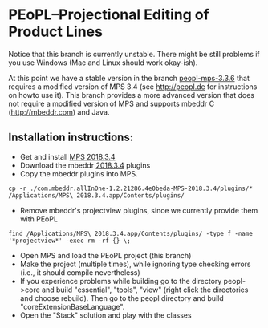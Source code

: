 PEoPL–Projectional Editing of Product Lines
==

Notice that this branch is currently unstable. There might be still problems if you use Windows (Mac and Linux should work okay-ish).

At this point we have a stable version in the branch [peopl-mps-3.3.6](https://github.com/benbehringer/peopl/tree/peopl-mps-3.3.6) that requires a modified version of MPS 3.4 (see http://peopl.de for instructions on howto use it). This branch provides a more advanced version that does not require a modified version of MPS and supports mbeddr C (http://mbeddr.com) and Java. 

Installation instructions:
--
- Get and install [MPS 2018.3.4](https://confluence.jetbrains.com/display/MPS/JetBrains+MPS+2018.3+Download+Page)
- Download the mbeddr [2018.3.4](https://github.com/mbeddr/mbeddr.core/releases/download/nightly-624/com.mbeddr.allInOne-1.2.21286.4e0beda-MPS-2018.3.4.zip) plugins
- Copy the mbeddr plugins into MPS. 
```
cp -r ./com.mbeddr.allInOne-1.2.21286.4e0beda-MPS-2018.3.4/plugins/* /Applications/MPS\ 2018.3.4.app/Contents/plugins/
```
- Remove mbeddr's projectview plugins, since we currently provide them with PEoPL 
```
find /Applications/MPS\ 2018.3.4.app/Contents/plugins/ -type f -name '*projectview*' -exec rm -rf {} \;
```
- Open MPS and load the PEoPL project (this branch)
- Make the project (multiple times), while ignoring type checking errors (i.e., it should compile nevertheless)
- If you experience problems while building go to the directory peopl->core and build "essential", "tools", "view" (right click the directories and choose rebuild). Then go to the peopl directory and build "coreExtensionBaseLanguage".
- Open the "Stack" solution and play with the classes
